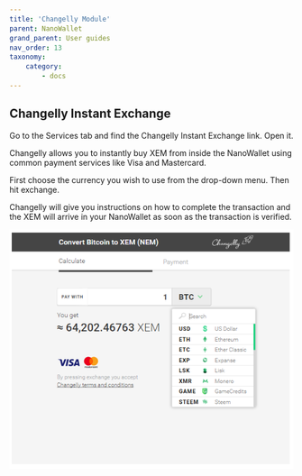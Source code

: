 ```yaml
---
title: 'Changelly Module'
parent: NanoWallet
grand_parent: User guides
nav_order: 13
taxonomy:
    category:
        - docs
---
```


## Changelly Instant Exchange

Go to the Services tab and find the Changelly Instant Exchange link. Open it.

Changelly allows you to instantly buy XEM from inside the NanoWallet using common payment services like Visa and Mastercard.

First choose the currency you wish to use from the drop-down menu. Then hit exchange.

Changelly will give you instructions on how to complete the transaction and the XEM will arrive in your NanoWallet as soon as the transaction is verified.

![](Changelly.png)
